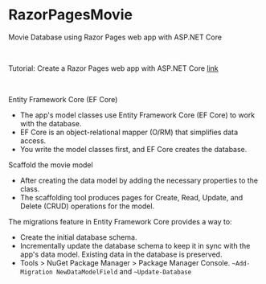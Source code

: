 # RazorPagesMovie
Movie Database using Razor Pages web app with ASP.NET Core

<br>

Tutorial: Create a Razor Pages web app with ASP.NET Core <a href="https://learn.microsoft.com/en-us/aspnet/core/tutorials/razor-pages/?view=aspnetcore-8.0">link</a>

<br>

Entity Framework Core (EF Core)
<ul>
  <li>The app's model classes use Entity Framework Core (EF Core) to work with the database.</li>
  <li>EF Core is an object-relational mapper (O/RM) that simplifies data access.</li>
  <li>You write the model classes first, and EF Core creates the database.</li>
</ul>

Scaffold the movie model
<ul>
  <li>After creating the data model by adding the necessary properties to the class.</li>
  <li>The scaffolding tool produces pages for Create, Read, Update, and Delete (CRUD) operations for the model.</li>
</ul>

The migrations feature in Entity Framework Core provides a way to:
<ul>
  <li>Create the initial database schema.</li>
  <li>Incrementally update the database schema to keep it in sync with the app's data model. Existing data in the database is preserved.</li>
  <li>Tools > NuGet Package Manager > Package Manager Console. <code>~Add-Migration NewDataModelField</code> and <code>~Update-Database</code></li>
</ul>


